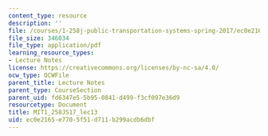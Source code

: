 ```yaml
---
content_type: resource
description: ''
file: /courses/1-258j-public-transportation-systems-spring-2017/ec0e2165e7705f51d711b299acdb6dbf_MIT1_258JS17_lec13.pdf
file_size: 346034
file_type: application/pdf
learning_resource_types:
- Lecture Notes
license: https://creativecommons.org/licenses/by-nc-sa/4.0/
ocw_type: OCWFile
parent_title: Lecture Notes
parent_type: CourseSection
parent_uid: fd6347e5-5b95-0841-d499-f3cf097e36d9
resourcetype: Document
title: MIT1_258JS17_lec13
uid: ec0e2165-e770-5f51-d711-b299acdb6dbf
---
```

